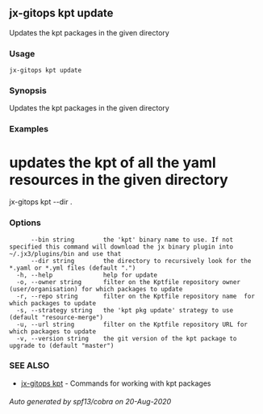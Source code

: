 ## jx-gitops kpt update

Updates the kpt packages in the given directory

### Usage

```
jx-gitops kpt update
```

### Synopsis

Updates the kpt packages in the given directory

### Examples

  # updates the kpt of all the yaml resources in the given directory
  jx-gitops kpt --dir .

### Options

```
      --bin string        the 'kpt' binary name to use. If not specified this command will download the jx binary plugin into ~/.jx3/plugins/bin and use that
      --dir string        the directory to recursively look for the *.yaml or *.yml files (default ".")
  -h, --help              help for update
  -o, --owner string      filter on the Kptfile repository owner (user/organisation) for which packages to update
  -r, --repo string       filter on the Kptfile repository name  for which packages to update
  -s, --strategy string   the 'kpt pkg update' strategy to use (default "resource-merge")
  -u, --url string        filter on the Kptfile repository URL for which packages to update
  -v, --version string    the git version of the kpt package to upgrade to (default "master")
```

### SEE ALSO

* [jx-gitops kpt](jx-gitops_kpt.md)	 - Commands for working with kpt packages

###### Auto generated by spf13/cobra on 20-Aug-2020
